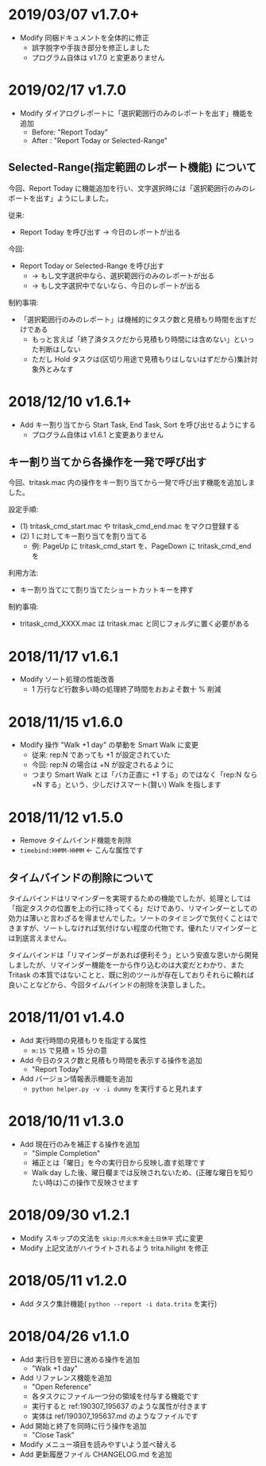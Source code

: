 # 2019/03/07 v1.7.0+
- Modify 同梱ドキュメントを全体的に修正
  - 誤字脱字や手抜き部分を修正しました
  - プログラム自体は v1.7.0 と変更ありません

# 2019/02/17 v1.7.0
- Modify ダイアログレポートに「選択範囲行のみのレポートを出す」機能を追加
  - Before: "Report Today"
  - After : "Report Today or Selected-Range"

## Selected-Range(指定範囲のレポート機能) について
今回、Report Today に機能追加を行い、文字選択時には「選択範囲行のみのレポートを出す」ようにしました。

従来:

- Report Today を呼び出す → 今日のレポートが出る

今回:

- Report Today or Selected-Range を呼び出す
  - → もし文字選択中なら、選択範囲行のみのレポートが出る
  - → もし文字選択中でないなら、今日のレポートが出る

制約事項:

- 「選択範囲行のみのレポート」は機械的にタスク数と見積もり時間を出すだけである
  - もっと言えば「終了済タスクだから見積もり時間には含めない」といった判断はしない
  - ただし Hold タスクは(区切り用途で見積もりはしないはずだから)集計対象外とみなす

# 2018/12/10 v1.6.1+
- Add キー割り当てから Start Task, End Task, Sort を呼び出せるようにする
  - プログラム自体は v1.6.1 と変更ありません

## キー割り当てから各操作を一発で呼び出す
今回、tritask.mac 内の操作をキー割り当てから一発で呼び出す機能を追加しました。

設定手順:

- (1) tritask_cmd_start.mac や tritask_cmd_end.mac をマクロ登録する
- (2) 1 に対してキー割り当てを割り当てる
  - 例: PageUp に tritask_cmd_start を、PageDown に tritask_cmd_end を

利用方法:

- キー割り当てにて割り当てたショートカットキーを押す

制約事項:

- tritask_cmd_XXXX.mac は tritask.mac と同じフォルダに置く必要がある

# 2018/11/17 v1.6.1
- Modify ソート処理の性能改善
  - 1 万行など行数多い時の処理終了時間をおおよそ数十 % 削減

# 2018/11/15 v1.6.0
- Modify 操作 "Walk +1 day" の挙動を Smart Walk に変更
  - 従来: rep:N であっても +1 が設定されていた
  - 今回: rep:N の場合は +N が設定されるように
  - つまり Smart Walk とは「バカ正直に +1 する」のではなく「rep:N なら +N する」という、少しだけスマート(賢い) Walk を指します

# 2018/11/12 v1.5.0
- Remove タイムバインド機能を削除
 - `timebind:HHMM-HHMM` ← こんな属性です

## タイムバインドの削除について
タイムバインドはリマインダーを実現するための機能でしたが、処理としては「指定タスクの位置を上の行に持ってくる」だけであり、リマインダーとしての効力は薄いと言わざるを得ませんでした。ソートのタイミングで気付くことはできますが、ソートしなければ気付けない程度の代物です。優れたリマインダーとは到底言えません。

タイムバインドは「リマインダーがあれば便利そう」という安直な思いから開発しましたが、リマインダー機能を一から作り込むのは大変だとわかり、また Tritask の本質ではないことと、既に別のツールが存在しておりそれらに頼れば良いことなどから、今回タイムバインドの削除を決意しました。

# 2018/11/01 v1.4.0
- Add 実行時間の見積もりを指定する属性
  - `m:15` で見積 = 15 分の意
- Add 今日のタスク数と見積もり時間を表示する操作を追加
  - "Report Today"
- Add バージョン情報表示機能を追加
  - `python helper.py -v -i dummy` を実行すると見れます

# 2018/10/11 v1.3.0
- Add 現在行のみを補正する操作を追加
  - "Simple Completion"
  - 補正とは「曜日」を今の実行日から反映し直す処理です
  - Walk day した後、曜日欄までは反映されないため、(正確な曜日を知りたい時は)この操作で反映させます

# 2018/09/30 v1.2.1
- Modify スキップの文法を `skip:月火水木金土日休平` 式に変更
- Modify 上記文法がハイライトされるよう trita.hilight を修正

# 2018/05/11 v1.2.0
- Add タスク集計機能( `python --report -i data.trita` を実行)

# 2018/04/26 v1.1.0
- Add 実行日を翌日に進める操作を追加
  - "Walk +1 day"
- Add リファレンス機能を追加
  - "Open Reference"
  - 各タスクにファイル一つ分の領域を付与する機能です
  - 実行すると ref:190307_195637 のような属性が付きます
  - 実体は ref/190307_195637.md のようなファイルです
- Add 開始と終了を同時に行う操作を追加
  - "Close Task"
- Modify メニュー項目を読みやすいよう並べ替える
- Add 更新履歴ファイル CHANGELOG.md を追加
